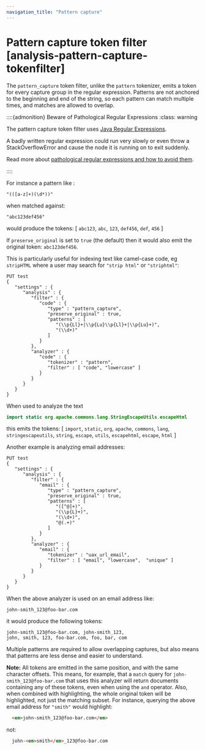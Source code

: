 ```yaml
---
navigation_title: "Pattern capture"
---
```


# Pattern capture token filter [analysis-pattern-capture-tokenfilter]


The `pattern_capture` token filter, unlike the `pattern` tokenizer, emits a token for every capture group in the regular expression. Patterns are not anchored to the beginning and end of the string, so each pattern can match multiple times, and matches are allowed to overlap.

::::{admonition} Beware of Pathological Regular Expressions
:class: warning

The pattern capture token filter uses [Java Regular Expressions](https://docs.oracle.com/javase/8/docs/api/java/util/regex/Pattern.md).

A badly written regular expression could run very slowly or even throw a StackOverflowError and cause the node it is running on to exit suddenly.

Read more about [pathological regular expressions and how to avoid them](https://www.regular-expressions.info/catastrophic.md).

::::


For instance a pattern like :

```text
"(([a-z]+)(\d*))"
```

when matched against:

```text
"abc123def456"
```

would produce the tokens: [ `abc123`, `abc`, `123`, `def456`, `def`, `456` ]

If `preserve_original` is set to `true` (the default) then it would also emit the original token: `abc123def456`.

This is particularly useful for indexing text like camel-case code, eg `stripHTML` where a user may search for `"strip html"` or `"striphtml"`:

```console
PUT test
{
   "settings" : {
      "analysis" : {
         "filter" : {
            "code" : {
               "type" : "pattern_capture",
               "preserve_original" : true,
               "patterns" : [
                  "(\\p{Ll}+|\\p{Lu}\\p{Ll}+|\\p{Lu}+)",
                  "(\\d+)"
               ]
            }
         },
         "analyzer" : {
            "code" : {
               "tokenizer" : "pattern",
               "filter" : [ "code", "lowercase" ]
            }
         }
      }
   }
}
```

When used to analyze the text

```java
import static org.apache.commons.lang.StringEscapeUtils.escapeHtml
```

this emits the tokens: [ `import`, `static`, `org`, `apache`, `commons`, `lang`, `stringescapeutils`, `string`, `escape`, `utils`, `escapehtml`, `escape`, `html` ]

Another example is analyzing email addresses:

```console
PUT test
{
   "settings" : {
      "analysis" : {
         "filter" : {
            "email" : {
               "type" : "pattern_capture",
               "preserve_original" : true,
               "patterns" : [
                  "([^@]+)",
                  "(\\p{L}+)",
                  "(\\d+)",
                  "@(.+)"
               ]
            }
         },
         "analyzer" : {
            "email" : {
               "tokenizer" : "uax_url_email",
               "filter" : [ "email", "lowercase",  "unique" ]
            }
         }
      }
   }
}
```

When the above analyzer is used on an email address like:

```text
john-smith_123@foo-bar.com
```

it would produce the following tokens:

```
john-smith_123@foo-bar.com, john-smith_123,
john, smith, 123, foo-bar.com, foo, bar, com
```
Multiple patterns are required to allow overlapping captures, but also means that patterns are less dense and easier to understand.

**Note:** All tokens are emitted in the same position, and with the same character offsets. This means, for example, that a `match` query for `john-smith_123@foo-bar.com` that uses this analyzer will return documents containing any of these tokens, even when using the `and` operator. Also, when combined with highlighting, the whole original token will be highlighted, not just the matching subset. For instance, querying the above email address for `"smith"` would highlight:

```html
  <em>john-smith_123@foo-bar.com</em>
```

not:

```html
  john-<em>smith</em>_123@foo-bar.com
```

